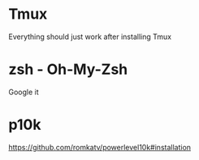 # Tmux
Everything should just work after installing Tmux

# zsh - Oh-My-Zsh
Google it

# p10k
https://github.com/romkatv/powerlevel10k#installation


